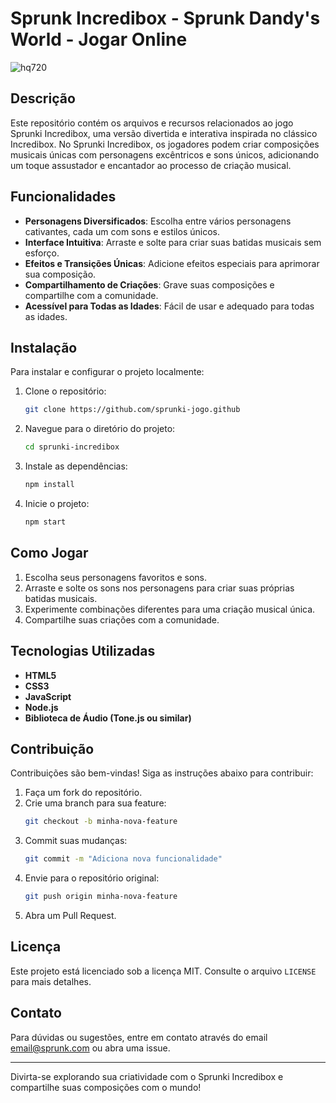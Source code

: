 # Sprunk Incredibox - Sprunk Dandy's World - Jogar Online

![hq720](https://github.com/user-attachments/assets/dcd73fa7-685b-4306-81dc-b4e57cec02b2)

## Descrição
Este repositório contém os arquivos e recursos relacionados ao jogo Sprunki Incredibox, uma versão divertida e interativa inspirada no clássico Incredibox. No Sprunki Incredibox, os jogadores podem criar composições musicais únicas com personagens excêntricos e sons únicos, adicionando um toque assustador e encantador ao processo de criação musical.

## Funcionalidades
- **Personagens Diversificados**: Escolha entre vários personagens cativantes, cada um com sons e estilos únicos.
- **Interface Intuitiva**: Arraste e solte para criar suas batidas musicais sem esforço.
- **Efeitos e Transições Únicas**: Adicione efeitos especiais para aprimorar sua composição.
- **Compartilhamento de Criações**: Grave suas composições e compartilhe com a comunidade.
- **Acessível para Todas as Idades**: Fácil de usar e adequado para todas as idades.

## Instalação
Para instalar e configurar o projeto localmente:

1. Clone o repositório:
    ```bash
    git clone https://github.com/sprunki-jogo.github
    ```
2. Navegue para o diretório do projeto:
    ```bash
    cd sprunki-incredibox
    ```
3. Instale as dependências:
    ```bash
    npm install
    ```
4. Inicie o projeto:
    ```bash
    npm start
    ```

## Como Jogar
1. Escolha seus personagens favoritos e sons.
2. Arraste e solte os sons nos personagens para criar suas próprias batidas musicais.
3. Experimente combinações diferentes para uma criação musical única.
4. Compartilhe suas criações com a comunidade.

## Tecnologias Utilizadas
- **HTML5**
- **CSS3**
- **JavaScript**
- **Node.js**
- **Biblioteca de Áudio (Tone.js ou similar)**

## Contribuição
Contribuições são bem-vindas! Siga as instruções abaixo para contribuir:

1. Faça um fork do repositório.
2. Crie uma branch para sua feature:
    ```bash
    git checkout -b minha-nova-feature
    ```
3. Commit suas mudanças:
    ```bash
    git commit -m "Adiciona nova funcionalidade"
    ```
4. Envie para o repositório original:
    ```bash
    git push origin minha-nova-feature
    ```
5. Abra um Pull Request.

## Licença
Este projeto está licenciado sob a licença MIT. Consulte o arquivo `LICENSE` para mais detalhes.

## Contato
Para dúvidas ou sugestões, entre em contato através do email [email@sprunk.com](mailto:email@sprunk.com) ou abra uma issue.

---

Divirta-se explorando sua criatividade com o Sprunki Incredibox e compartilhe suas composições com o mundo!

